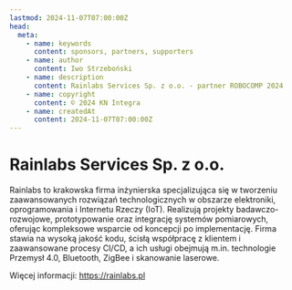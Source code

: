 ```yaml
---
lastmod: 2024-11-07T07:00:00Z
head:
  meta:
    - name: keywords
      content: sponsors, partners, supporters
    - name: author
      content: Iwo Strzeboński
    - name: description
      content: Rainlabs Services Sp. z o.o. - partner ROBOCOMP 2024
    - name: copyright
      content: © 2024 KN Integra
    - name: createdAt
      content: 2024-11-07T07:00:00Z
---
```


# Rainlabs Services Sp. z o.o.

Rainlabs to krakowska firma inżynierska specjalizująca się w tworzeniu zaawansowanych rozwiązań technologicznych w obszarze elektroniki, oprogramowania i Internetu Rzeczy (IoT). Realizują projekty badawczo-rozwojowe, prototypowanie oraz integrację systemów pomiarowych, oferując kompleksowe wsparcie od koncepcji po implementację. Firma stawia na wysoką jakość kodu, ścisłą współpracę z klientem i zaawansowane procesy CI/CD, a ich usługi obejmują m.in. technologie Przemysł 4.0, Bluetooth, ZigBee i skanowanie laserowe.

Więcej informacji: https://rainlabs.pl
